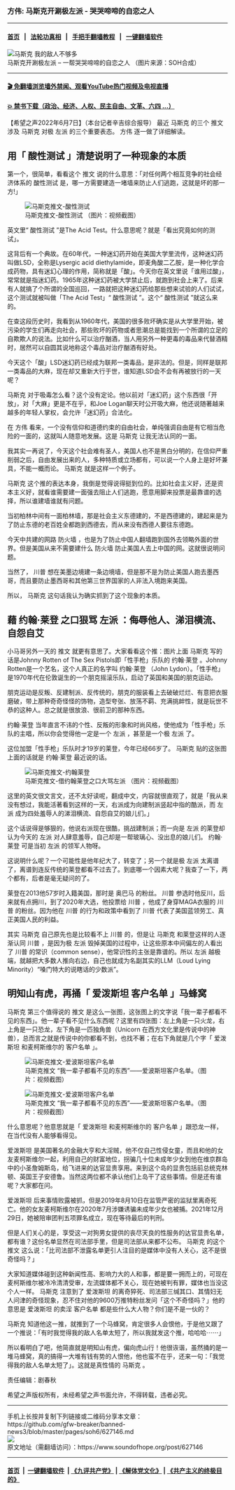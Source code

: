 ### 方伟: 马斯克开涮极左派 - 哭哭啼啼的自恋之人
------------------------

#### [首页](https://github.com/gfw-breaker/banned-news3/blob/master/README.md) &nbsp;&nbsp;|&nbsp;&nbsp; [法轮功真相](https://github.com/begood0513/basic/blob/master/README.md)  &nbsp;&nbsp;|&nbsp;&nbsp; [手把手翻墙教程](https://github.com/gfw-breaker/guides/wiki)  &nbsp;&nbsp;|&nbsp;&nbsp; [一键翻墙软件](https://github.com/gfw-breaker/nogfw/blob/master/README.md)  



<div><img alt="马斯克 我的敌人不够多" src="https://img.soundofhope.org/2022-06/1654631148710.jpg"/>
<br/><figcaption class="caption">
 马斯克开涮极左派 – 一帮哭哭啼啼的自恋之人 （图片来源：SOH合成）
</figcaption></div><hr/>

#### [ 🎬  免翻墙浏览墙外禁闻、观看YouTube热门视频及电视直播](https://github.com/gfw-breaker/HelloWorld)

#### [ 💥  禁书下载（政治、经济、人权、民主自由、文革、六四 ...）](https://github.com/gfw-breaker/books/blob/master/README.md)

<div><div class="Content__Wrapper sc-1bvya0-0 grZQxZ">
 <p class="meta-top">
  <span class="meta">
   【希望之声2022年6月7日】（本台记者辛吉综合报导）
  </span>
  最近
  <ok href="/term/3037">
   马斯克
  </ok>
  的三个
  <ok href="/term/3376">
   推文
  </ok>
  涉及
  <ok href="/term/3037">
   马斯克
  </ok>
  对极
  <ok href="/term/3816">
   左派
  </ok>
  的三个重要表态。
  <ok href="/term/13885">
   方伟
  </ok>
  逐一做了详细解读。
 </p>
 <h2>
  用「
  <ok href="/term/746126">
   酸性测试
  </ok>
  」清楚说明了一种现象的本质
 </h2>
 <p>
  第一个，很简单，看看这个
  <ok href="/term/3376">
   推文
  </ok>
  说的什么意思：「对任何两个相互竞争的社会经济体系的
  <ok href="/term/746126">
   酸性测试
  </ok>
  是，哪一方需要建造一堵墙来防止人们逃跑，这就是坏的那一方!」
 </p>
 <figure class="OImage__StyledFigure-sc-1lfley0-0 hHSfVg">
  <img alt="马斯克推文-酸性测试" src="https://img.soundofhope.org/2022-06/1654630561398.jpg"/>
  <br/><figcaption>
   马斯克推文-酸性测试 （图片：视频截图）
  </figcaption>
 </figure>
 <p>
  英文里“
  <ok href="/term/746126">
   酸性测试
  </ok>
  ”是The Acid Test。什么意思呢？就是「看出究竟如何的测试」。
 </p>
 <p>
  这背后有一个典故。在60年代，一种迷幻药开始在美国大学里流传，这种迷幻药叫做LSD，全称是Lysergic acid diethylamide，即麦角酸二乙胺，是一种化学合成药物，具有迷幻心理的作用，简称就是「酸」。今天你在英文里说「谁用过酸」，常常就是指迷幻药。1965年这种迷幻药被大学禁止后，就跑到社会上来了。后来有人就搞了个所谓的全国巡回，一路就把这种迷幻药给那些想来试验的人们试试，这个测试就被叫做「The Acid Test」“
  <ok href="/term/746126">
   酸性测试
  </ok>
  ”。这个“
  <ok href="/term/746126">
   酸性测试
  </ok>
  ”就这么来的。
 </p>
 <p>
  在查这段历史时，我看到从1960年代，美国的很多败坏确实是从大学里开始，被污染的学生们再走向社会，那些败坏的药物或者思潮总是能找到一个所谓的立足的自欺欺人的说法。比如什么可以治疗酗酒，当人用另外一种更毒的毒品来代替酒精时，居然可以自圆其说地称这个毒品对治疗酗酒有好处。
 </p>
 <p>
  今天这个「酸」LSD迷幻药已经成为联邦一类毒品，是非法的。但是，同样是联邦一类毒品的大麻，现在却又重新大行于世，谁知道LSD会不会有再被放行的一天呢？
 </p>
 <p>
  <ok href="/term/3037">
   马斯克
  </ok>
  对于吸毒怎么看？这个没有定论。他以前对「迷幻药」这个东西很「开放」，对「大麻」更是不在乎，和Joe Logan聊天时公开吸大麻，他还说随著越来越多的年轻人掌权，会允许「迷幻药」合法化。
 </p>
 <p>
  在
  <ok href="/term/13885">
   方伟
  </ok>
  看来，一个没有信仰和道德约束的自由社会，单纯强调自由是有它相当危险的一面的，这就叫人随意地发展。这是
  <ok href="/term/3037">
   马斯克
  </ok>
  让我无法认同的一面。
 </p>
 <p>
  我其实一再说了，今天这个社会难有圣人，美国人也不是黑白分明的，在信仰严重削弱之后，自由发展出来的人，多种特质或立场都有，可以说一个人身上是好坏兼具，不能一概而论。
  <ok href="/term/3037">
   马斯克
  </ok>
  就是这样一个例子。
 </p>
 <p>
  <ok href="/term/3037">
   马斯克
  </ok>
  这个推的表达本身，我倒是觉得说得挺到位的。比如社会主义好，还是资本主义好，就看谁需要建一面强去阻止人们逃跑，愿意用脚来投票是最靠谱的选择，所以谁建墙谁就有问题。
 </p>
 <p>
  当初柏林中间有一面柏林墙，那是社会主义东德建的，不是西德建的，建起来是为了防止东德的老百姓全都跑到西德去，而从来没有西德人要往东德跑。
 </p>
 <p>
  今天中共建的网路
  <ok href="/term/28517">
   防火墙
  </ok>
  ，也是为了防止中国人翻墙跑到国外去领略外面的世界。但是美国从来不需要建什么
  <ok href="/term/28517">
   防火墙
  </ok>
  防止美国人去上中国的网。这就很说明问题。
 </p>
 <p>
  当然了，
  <ok href="/term/1041">
   川普
  </ok>
  想在美墨边境建一条边境墙，但是那不是为防止美国人跑去墨西哥，而且要防止墨西哥和其他第三世界国家的人非法入境跑来美国。
 </p>
 <p>
  所以，
  <ok href="/term/3037">
   马斯克
  </ok>
  这句话我认为确实抓到了这个现象的本质。
 </p>
 <h2>
  藉
  <ok href="/term/746129">
   约翰·莱登
  </ok>
  之口狠骂
  <ok href="/term/3816">
   左派
  </ok>
  ：侮辱他人、涕泪横流、自怨自艾
 </h2>
 <p>
  小马哥另外一天的
  <ok href="/term/3376">
   推文
  </ok>
  就更有意思了。大家看看这个推：图片上面
  <ok href="/term/3037">
   马斯克
  </ok>
  写的话是Johnny Rotten of The Sex Pistols即「性手枪」乐队的
  <ok href="/term/746129">
   约翰·莱登
  </ok>
  。Johnny Rotten是一个艺名，这个人真正的名字叫
  <ok href="/term/746129">
   约翰·莱登
  </ok>
  （John Lydon）。「性手枪」是1970年代在伦敦诞生的一个朋克摇滚乐队，启动了英国和美国的朋克运动。
 </p>
 <p>
  朋克运动是反叛、反建制派、反传统的，朋克的服装看上去破破烂烂、有意把衣服磨破，带上那种奇奇怪怪的饰物，造型夸张、放荡不羁、充满挑衅性，就是玩世不恭的这种人。总之就是很放浪、很前卫的那种东西。
 </p>
 <p>
  <ok href="/term/746129">
   约翰·莱登
  </ok>
  当年直言不讳的个性、反叛的形象和时尚风格，使他成为「性手枪」乐队的主唱，所以你会觉得他一定是一个
  <ok href="/term/3816">
   左派
  </ok>
  ，甚至是一个极
  <ok href="/term/3816">
   左派
  </ok>
  了。
 </p>
 <p>
  这位加盟「性手枪」乐队时才19岁的莱登，今年已经66岁了。
  <ok href="/term/3037">
   马斯克
  </ok>
  贴的这张图上面的话就是
  <ok href="/term/746129">
   约翰·莱登
  </ok>
  最近说的话。
 </p>
 <figure class="OImage__StyledFigure-sc-1lfley0-0 hHSfVg">
  <img alt="马斯克推文-约翰莱登" src="https://img.soundofhope.org/2022-06/1654630812861.jpg"/>
  <br/><figcaption>
   马斯克推文-借约翰莱登之口大骂左派 （图片：视频截图）
  </figcaption>
 </figure>
 <p>
  这里的英文很文言文，还不太好读呢，翻成中文，内容就很直观了，就是「我从来没有想过，我能活著看到这样的一天，右派成为向建制派竖起中指的酷派，而
  <ok href="/term/3816">
   左派
  </ok>
  成为四处羞辱人的涕泪横流、自怨自艾的娘儿们。」
 </p>
 <p>
  这个话说得是够狠的，他说右派现在很酷，挑战建制派；而一向是
  <ok href="/term/3816">
   左派
  </ok>
  的莱登却认为今天的
  <ok href="/term/3816">
   左派
  </ok>
  对人肆意羞辱，自己却是一帮玻璃心、没出息的娘儿们。
  <ok href="/term/746129">
   约翰·莱登
  </ok>
  可是当初
  <ok href="/term/3816">
   左派
  </ok>
  的领军人物呀。
 </p>
 <p>
  这说明什么呢？一个可能性是他年纪大了，转变了；另一个就是极
  <ok href="/term/3816">
   左派
  </ok>
  太离谱了，离谱到连反传统的莱登都看不过去了。到底哪一个因素大呢？我查了一下，两个都有，后者是毫无疑问的了。
 </p>
 <p>
  莱登在2013他57岁时入籍美国，那时是
  <ok href="/term/3473">
   奥巴马
  </ok>
  的粉丝。
  <ok href="/term/1041">
   川普
  </ok>
  参选时他反川，后来就有点拥川，到了2020年大选，他投票给
  <ok href="/term/1041">
   川普
  </ok>
  ，他成了身穿MAGA衣服的
  <ok href="/term/1041">
   川普
  </ok>
  的粉丝。因为他在
  <ok href="/term/1041">
   川普
  </ok>
  的行为和政策中看到了
  <ok href="/term/1041">
   川普
  </ok>
  代表了美国蓝领劳工、真正美国人民的利益。
 </p>
 <p>
  其实
  <ok href="/term/3037">
   马斯克
  </ok>
  自己原先也是比较看不上
  <ok href="/term/1041">
   川普
  </ok>
  的，但是让
  <ok href="/term/3037">
   马斯克
  </ok>
  和莱登这样的人逐渐认同
  <ok href="/term/1041">
   川普
  </ok>
  ，是因为极
  <ok href="/term/3816">
   左派
  </ok>
  毁掉美国的过程中，让这些原本中间偏左的人看出了
  <ok href="/term/1041">
   川普
  </ok>
  的常识（common sense），他常识性的主张是靠谱的。所以
  <ok href="/term/3816">
   左派
  </ok>
  越极端，就越把大多数人推向右边，自己也就成为名副其实的LLM（Loud Lying Minority）“嗓门特大的说瞎话的少数派”。
 </p>
 <h2>
  明知山有虎，再捅「
  <ok href="/term/2135">
   爱泼斯坦
  </ok>
  <ok href="/term/746132">
   客户名单
  </ok>
  」马蜂窝
 </h2>
 <p>
  <ok href="/term/3037">
   马斯克
  </ok>
  第三个值得说的
  <ok href="/term/3376">
   推文
  </ok>
  是这么一张图，这张图上的文字说「我一辈子都看不见的东西」。他一辈子看不见什么东西呢？这里有四张图：左上角是一只火龙，右上角是一只恐龙，左下角是一匹独角兽（Unicorn 在西方文化里是传说中的神兽），总而言之就是传说中的你都看不到，也找不著；在右下角就是几个字「
  <ok href="/term/2135">
   爱泼斯坦
  </ok>
  和麦柯斯维尔的
  <ok href="/term/746132">
   客户名单
  </ok>
  」。
 </p>
 <figure class="OImage__StyledFigure-sc-1lfley0-0 hHSfVg">
  <img alt="马斯克推文-爱波斯坦客户名单" src="https://img.soundofhope.org/2022-06/1654630940692.jpg"/>
  <br/><figcaption>
   马斯克推文 “我一辈子都看不见的东西”——爱波斯坦客户名单。（图片：视频截图）
  </figcaption>
 </figure>
 <figure class="OImage__StyledFigure-sc-1lfley0-0 hHSfVg">
  <img alt="马斯克推文-爱波斯坦客户名单" src="https://img.soundofhope.org/2022-06/1654631076818.jpg"/>
  <br/><figcaption>
   马斯克推文 “我一辈子都看不见的东西”——爱波斯坦客户名单。（图片：视频截图）
  </figcaption>
 </figure>
 <p>
  什么意思呢？他意思就是「
  <ok href="/term/2135">
   爱泼斯坦
  </ok>
  和麦柯斯维尔的
  <ok href="/term/746132">
   客户名单
  </ok>
  」跟恐龙一样，在当代没有人能够看得见。
 </p>
 <p>
  <ok href="/term/2135">
   爱泼斯坦
  </ok>
  是美国著名的金融大亨和大淫贼，他不仅自己性侵女童，而且和他的女友麦柯斯维尔一起，利用自己的财富地位，拐骗几十位未成年少女到他在维京群岛中的小圣詹姆斯岛，给飞进来的达官显贵享用。来到这个岛的显贵包括前总统克林顿、英国王子安德鲁。当然这两位都不承认他们上岛干了这些事情。但是还有谁呢？大家都在问。
 </p>
 <p>
  <ok href="/term/2135">
   爱泼斯坦
  </ok>
  后来事情败露被抓，但是2019年8月10日在监管严密的监狱里离奇死亡。他的女友麦柯斯维尔在2020年7月涉嫌诱骗未成年少女也被捕。2021年12月29日，她被陪审团判五项罪名成立，现在等待最后的判刑。
 </p>
 <p>
  但是人们关心的是，享受这一对狗男女提供的丧尽天良的性服务的达官显贵名单，都有谁？这份名单显然在司法部手里，但是司法部从来都不公布。
  <ok href="/term/3037">
   马斯克
  </ok>
  的这个
  <ok href="/term/3376">
   推文
  </ok>
  这么说：「比司法部不泄露名单更引人注目的是媒体中没有人关心，这不是很奇怪吗？」
 </p>
 <p>
  大家知道媒体碰到这种新闻性高、影响力大的人和事，都是要一拥而上的，可现在麦柯斯维尔被冷冷清清受审，左流媒体都不关心，现在她被判有罪，媒体也当没这个人一样。
  <ok href="/term/3037">
   马斯克
  </ok>
  注意到了
  <ok href="/term/2135">
   爱泼斯坦
  </ok>
  的离奇猝死、司法部三缄其口、其情妇无人问津的奇怪现象，忍不住对他的9600万推特粉丝发问「这个不奇怪吗？」他的意思是
  <ok href="/term/2135">
   爱泼斯坦
  </ok>
  的卖淫
  <ok href="/term/746132">
   客户名单
  </ok>
  都是些什么大人物？你们是不是一伙的？
 </p>
 <p>
  <ok href="/term/3037">
   马斯克
  </ok>
  知道他这一推，就推到了一个马蜂窝，肯定很多人会恨他，于是他又跟了一个推说：「有时我觉得我的敌人名单太短了，所以我就发这个推，哈哈哈⋯⋯」
 </p>
 <p>
  所以看明白了吧，他简直就是明知山有虎，偏向虎山行！他很诙谐，虽然捅的是一堆马蜂窝，真的搞得一大堆有钱有势的人恨他，他也蛮不在乎，还来一句：「我觉得我的敌人名单太短了」。这就是真性情的
  <ok href="/term/3037">
   马斯克
  </ok>
  。
 </p>
 <p class="meta-btm">
  责任编辑：剧春秋
 </p>
 <p class="meta-btm">
  希望之声版权所有，未经希望之声书面允许，不得转载，违者必究。
 </p>
</div>
</div>
<hr/>
手机上长按并复制下列链接或二维码分享本文章：<br/>
https://github.com/gfw-breaker/banned-news3/blob/master/pages/soh6/627146.md <br/>
<a href='https://github.com/gfw-breaker/banned-news3/blob/master/pages/soh6/627146.md'><img src='https://github.com/gfw-breaker/banned-news3/blob/master/pages/soh6/627146.md.png'/></a> <br/>
原文地址（需翻墙访问）：https://www.soundofhope.org/post/627146


------------------------
#### [首页](https://github.com/gfw-breaker/banned-news3/blob/master/README.md) &nbsp;|&nbsp; [一键翻墙软件](https://github.com/gfw-breaker/nogfw/blob/master/README.md) &nbsp;| [《九评共产党》](https://github.com/gfw-breaker/9ping.md/blob/master/README.md#九评之一评共产党是什么) | [《解体党文化》](https://github.com/gfw-breaker/jtdwh.md/blob/master/README.md) | [《共产主义的终极目的》](https://github.com/gfw-breaker/gczydzjmd.md/blob/master/README.md)


<img src='http://gfw-breaker.win/banned-news3/pages/soh6/627146.md' width='0px' height='0px'/>